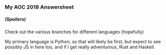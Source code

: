 ### My AOC 2018 Answersheet

##### (Spoilers)

Check out the various branches for different languages (hopefully)

My primary language is Python, so that will likely be first, but expect to see possibly JS
in here too, and if I get really adventurous, Rust and Haskell.